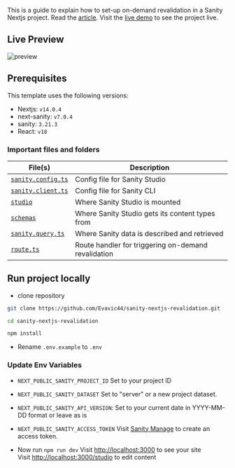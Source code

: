 This is a guide to explain how to set-up on-demand revalidation in a Sanity Nextjs project. Read the [article][article-link]. Visit the [live demo][live-demo] to see the project live.

## Live Preview

![preview][preview]

## Prerequisites

This template uses the following versions:

- Nextjs: `v14.0.4`
- next-sanity: `v7.0.4`
- sanity: `3.21.3`
- React: `v18`

### Important files and folders

| File(s)                                        | Description                                         |
| ---------------------------------------------- | --------------------------------------------------- |
| [`sanity.config.ts`](sanity.config.ts)         | Config file for Sanity Studio                       |
| [`sanity.client.ts`](lib/sanity.client.ts)     | Config file for Sanity CLI                          |
| [`studio`](./app/studio/[[...index]]/page.tsx) | Where Sanity Studio is mounted                      |
| [`schemas`](./schema/index.ts)                 | Where Sanity Studio gets its content types from     |
| [`sanity.query.ts`](./lib/sanity.query.ts)     | Where Sanity data is described and retrieved        |
| [`route.ts`](./app/api/revalidate/route.ts)    | Route handler for triggering on-demand revalidation |

## Run project locally

- clone repository

```bash
git clone https://github.com/Evavic44/sanity-nextjs-revalidation.git

cd sanity-nextjs-revalidation

npm install
```

- Rename `.env.example` to `.env`

### Update Env Variables

- `NEXT_PUBLIC_SANITY_PROJECT_ID` Set to your project ID
- `NEXT_PUBLIC_SANITY_DATASET` Set to "server" or a new project dataset.
- `NEXT_PUBLIC_SANITY_API_VERSION`: Set to your current date in YYYY-MM-DD format or leave as is
- `NEXT_PUBLIC_SANITY_ACCESS_TOKEN` Visit [Sanity Manage][sanity-manage] to create an access token.

- Now run `npm run dev`
  Visit [http://localhost:3000][3000] to see your site <br />
  Visit [http://localhost:3000/studio][3000-studio] to edit content

<!-- LINK VARIABLES -->

[article-link]: https://victoreke.com/blog/sanity-webhooks-and-on-demand-revalidation-in-nextjs
[live-demo]: https://sanity-nextjs-revalidate.vercel.app
[sanity-manage]: https://sanity.io/manage
[3000]: http://localhost:3000
[3000-studio]: http://localhost:3000/studio
[preview]: https://github.com/Evavic44/sanity-nextjs-revalidation/assets/62628408/4108cfc2-e483-4f28-840e-bc094ac63f4c
